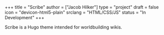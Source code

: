 +++
title = "Scribe"
author = ["Jacob Hilker"]
type = "project"
draft = false
icon = "devicon-html5-plain"
srclang = "HTML/CSS/JS"
status = "In Development"
+++

Scribe is a Hugo theme intended for worldbuilding wikis.